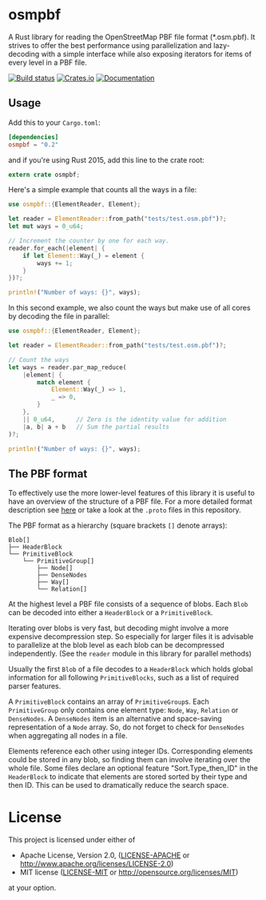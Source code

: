 osmpbf
======
A Rust library for reading the OpenStreetMap PBF file format (\*.osm.pbf). It
strives to offer the best performance using parallelization and lazy-decoding
with a simple interface while also exposing iterators for items of every level
in a PBF file.

[![Build status](https://ci.appveyor.com/api/projects/status/1ct6i2gjsak8tgyy?svg=true)](https://ci.appveyor.com/project/b-r-u/osmpbf)
[![Crates.io](https://img.shields.io/crates/v/osmpbf.svg)](https://crates.io/crates/osmpbf)
[![Documentation](https://docs.rs/osmpbf/badge.svg)](https://docs.rs/osmpbf)

## Usage

Add this to your `Cargo.toml`:

```toml
[dependencies]
osmpbf = "0.2"
```

and if you're using Rust 2015, add this line to the crate root:

```rust
extern crate osmpbf;
```

Here's a simple example that counts all the ways in a file:

```rust
use osmpbf::{ElementReader, Element};

let reader = ElementReader::from_path("tests/test.osm.pbf")?;
let mut ways = 0_u64;

// Increment the counter by one for each way.
reader.for_each(|element| {
    if let Element::Way(_) = element {
        ways += 1;
    }
})?;

println!("Number of ways: {}", ways);
```

In this second example, we also count the ways but make use of all cores by
decoding the file in parallel:

```rust
use osmpbf::{ElementReader, Element};

let reader = ElementReader::from_path("tests/test.osm.pbf")?;

// Count the ways
let ways = reader.par_map_reduce(
    |element| {
        match element {
            Element::Way(_) => 1,
            _ => 0,
        }
    },
    || 0_u64,      // Zero is the identity value for addition
    |a, b| a + b   // Sum the partial results
)?;

println!("Number of ways: {}", ways);
```

## The PBF format

To effectively use the more lower-level features of this library it is useful to
have an overview of the structure of a PBF file. For a more detailed format
description see [here](http://wiki.openstreetmap.org/wiki/PBF_Format) or take a
look at the `.proto` files in this repository.

The PBF format as a hierarchy (square brackets `[]` denote arrays):
```
Blob[]
├── HeaderBlock
└── PrimitiveBlock
    └── PrimitiveGroup[]
    	├── Node[]
    	├── DenseNodes
    	├── Way[]
        └── Relation[]
```

At the highest level a PBF file consists of a sequence of blobs. Each `Blob` can
be decoded into either a `HeaderBlock` or a `PrimitiveBlock`.

Iterating over blobs is very fast, but decoding might involve a more expensive
decompression step. So especially for larger files it is advisable to
parallelize at the blob level as each blob can be decompressed independently.
(See the `reader` module in this library for parallel methods)

Usually the first `Blob` of a file decodes to a `HeaderBlock` which holds global
information for all following `PrimitiveBlocks`, such as a list of required
parser features.

A `PrimitiveBlock` contains an array of `PrimitiveGroup`s. Each `PrimitiveGroup`
only contains one element type: `Node`, `Way`, `Relation` or `DenseNodes`. A
`DenseNodes` item is an alternative and space-saving representation of a `Node`
array. So, do not forget to check for `DenseNodes` when aggregating all nodes in
a file.

Elements reference each other using integer IDs. Corresponding elements could be
stored in any blob, so finding them can involve iterating over the whole file.
Some files declare an optional feature "Sort.Type\_then\_ID" in the
`HeaderBlock` to indicate that elements are stored sorted by their type and then
ID. This can be used to dramatically reduce the search space.

# License

This project is licensed under either of

 * Apache License, Version 2.0, ([LICENSE-APACHE](LICENSE-APACHE) or
   http://www.apache.org/licenses/LICENSE-2.0)
 * MIT license ([LICENSE-MIT](LICENSE-MIT) or
   http://opensource.org/licenses/MIT)

at your option.

